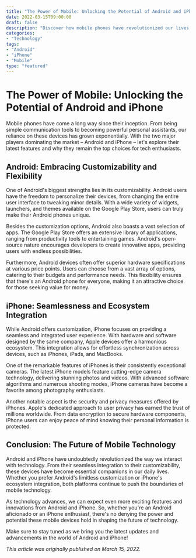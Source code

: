 ```yaml
--- 
title: "The Power of Mobile: Unlocking the Potential of Android and iPhone" 
date: 2022-03-15T09:00:00
draft: false 
description: "Discover how mobile phones have revolutionized our lives, the latest features of Android and iPhone, and why they are the go-to choices for tech enthusiasts."
categories: 
- "Technology"
tags: 
- "Android"
- "iPhone"
- "Mobile"
type: "featured"
--- 
```


# The Power of Mobile: Unlocking the Potential of Android and iPhone

Mobile phones have come a long way since their inception. From being simple communication tools to becoming powerful personal assistants, our reliance on these devices has grown exponentially. With the two major players dominating the market – Android and iPhone – let's explore their latest features and why they remain the top choices for tech enthusiasts.

## Android: Embracing Customizability and Flexibility

One of Android's biggest strengths lies in its customizability. Android users have the freedom to personalize their devices, from changing the entire user interface to tweaking minor details. With a wide variety of widgets, launchers, and themes available on the Google Play Store, users can truly make their Android phones unique.

Besides the customization options, Android also boasts a vast selection of apps. The Google Play Store offers an extensive library of applications, ranging from productivity tools to entertaining games. Android's open-source nature encourages developers to create innovative apps, providing users with endless possibilities.

Furthermore, Android devices often offer superior hardware specifications at various price points. Users can choose from a vast array of options, catering to their budgets and performance needs. This flexibility ensures that there's an Android phone for everyone, making it an attractive choice for those seeking value for money.

## iPhone: Seamlessness and Ecosystem Integration

While Android offers customization, iPhone focuses on providing a seamless and integrated user experience. With hardware and software designed by the same company, Apple devices offer a harmonious ecosystem. This integration allows for effortless synchronization across devices, such as iPhones, iPads, and MacBooks.

One of the remarkable features of iPhones is their consistently exceptional cameras. The latest iPhone models feature cutting-edge camera technology, delivering stunning photos and videos. With advanced software algorithms and numerous shooting modes, iPhone cameras have become a favorite among photography enthusiasts.

Another notable aspect is the security and privacy measures offered by iPhones. Apple's dedicated approach to user privacy has earned the trust of millions worldwide. From data encryption to secure hardware components, iPhone users can enjoy peace of mind knowing their personal information is protected.

## Conclusion: The Future of Mobile Technology

Android and iPhone have undoubtedly revolutionized the way we interact with technology. From their seamless integration to their customizability, these devices have become essential companions in our daily lives. Whether you prefer Android's limitless customization or iPhone's ecosystem integration, both platforms continue to push the boundaries of mobile technology.

As technology advances, we can expect even more exciting features and innovations from Android and iPhone. So, whether you're an Android aficionado or an iPhone enthusiast, there's no denying the power and potential these mobile devices hold in shaping the future of technology.

Make sure to stay tuned as we bring you the latest updates and advancements in the world of Android and iPhone!

*This article was originally published on March 15, 2022.*
